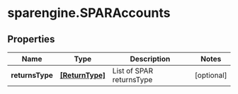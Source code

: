 # sparengine.SPARAccounts

## Properties

Name | Type | Description | Notes
------------ | ------------- | ------------- | -------------
**returnsType** | [**[ReturnType]**](ReturnType.md) | List of SPAR returnsType | [optional] 


